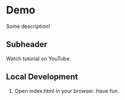 # Demo

Some description!

## Subheader

Watch tutorial  on YouTube.

## Local Development

1. Open index.html in your browser.
Have fun.
